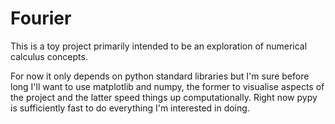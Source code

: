 # Fourier
This is a toy project primarily intended to be an exploration of numerical calculus concepts.

For now it only depends on python standard libraries but I'm sure before long I'll want to use matplotlib and numpy, the former to visualise aspects of the project and the latter speed things up computationally. Right now pypy is sufficiently fast to do everything I'm interested in doing.